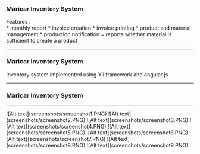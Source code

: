 




<h3>
	Maricar Inventory System
</h3>
<p>
	Features : <br>
		* monthly report
		* invoice creation
		* invoice printing
		* product and material management
		* production notification = reports whether material is sufficient to create a product
</p>

<hr>
<h3>
	Maricar Inventory System
</h3>
<p>
	Inventory system implemented using Yii framework and angular js . 
</p>

<hr>
<h3>
	Maricar Inventory System
</h3>
<hr>
![Alt text](screenshots/screenshot1.PNG)
![Alt text](screenshots/screenshot2.PNG)
![Alt text](screenshots/screenshot3.PNG)
![Alt text](screenshots/screenshot4.PNG)
![Alt text](screenshots/screenshot5.PNG)
![Alt text](screenshots/screenshot6.PNG)
![Alt text](screenshots/screenshot7.PNG)
![Alt text](screenshots/screenshot8.PNG)
![Alt text](screenshots/screenshot9.PNG)

